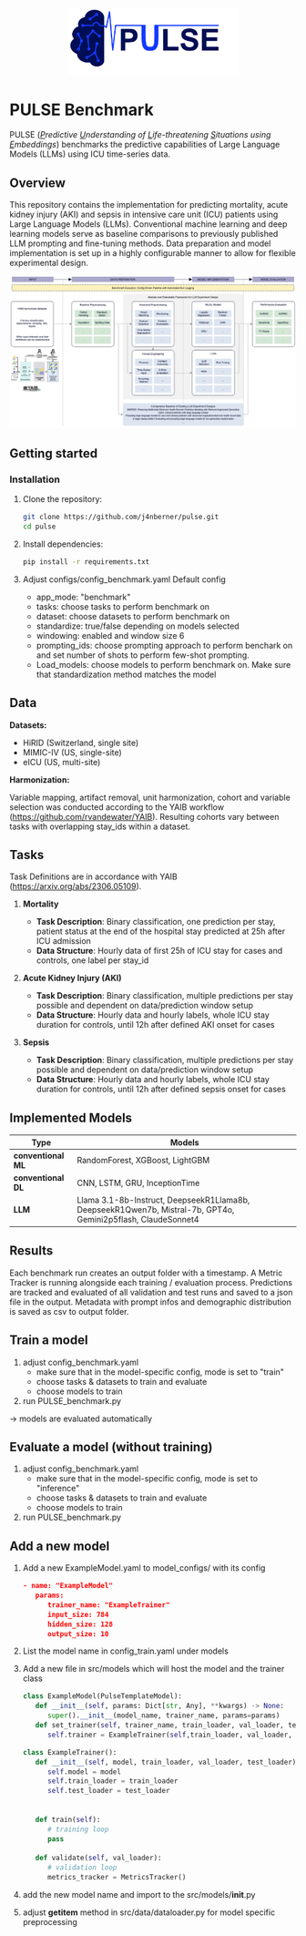 <p align="center">
  <img src="src/pulse_logo.png" alt="PULSE Logo" width="300"/>
</p>

# PULSE Benchmark

PULSE (_<u>P</u>redictive <u>U</u>nderstanding of <u>L</u>ife-threatening <u>S</u>ituations using <u>E</u>mbeddings_) benchmarks the predictive capabilities of Large Language Models (LLMs) using ICU time-series data.

## Overview

This repository contains the implementation for predicting mortality, acute kidney injury (AKI) and sepsis in intensive care unit (ICU) patients using Large Language Models (LLMs). Conventional machine learning and deep learning models serve as baseline comparisons to previously published LLM prompting and fine-tuning methods. Data preparation and model implementation is set up in a highly configurable manner to allow for flexible experimental design.

![Framework Overview](src/framework.png)

## Getting started

### Installation

1. Clone the repository:

   ```bash
   git clone https://github.com/j4nberner/pulse.git
   cd pulse
   ```

2. Install dependencies:

   ```bash
   pip install -r requirements.txt
   ```

3. Adjust configs/config_benchmark.yaml
   Default config
   - app_mode: "benchmark"
   - tasks: choose tasks to perform benchmark on
   - dataset: choose datasets to perform benchmark on
   - standardize: true/false depending on models selected
   - windowing: enabled and window size 6
   - prompting_ids: choose prompting approach to perform benchark on and set number of shots to perform few-shot prompting.
   - Load_models: choose models to perform benchmark on. Make sure that standardization method matches the model

## Data

**Datasets:**

- HiRID (Switzerland, single site)
- MIMIC-IV (US, single-site)
- eICU (US, multi-site)

**Harmonization:**

Variable mapping, artifact removal, unit harmonization, cohort and variable selection was conducted according to the YAIB workflow (https://github.com/rvandewater/YAIB). Resulting cohorts vary between tasks with overlapping stay_ids within a dataset.

## Tasks

Task Definitions are in accordance with YAIB (https://arxiv.org/abs/2306.05109).

1. **Mortality**

   - **Task Description**: Binary classification, one prediction per stay, patient status at the end of the hospital stay predicted at 25h after ICU admission
   - **Data Structure**: Hourly data of first 25h of ICU stay for cases and controls, one label per stay_id

2. **Acute Kidney Injury (AKI)**

   - **Task Description**: Binary classification, multiple predictions per stay possible and dependent on data/prediction window setup
   - **Data Structure**: Hourly data and hourly labels, whole ICU stay duration for controls, until 12h after defined AKI onset for cases

3. **Sepsis**
   - **Task Description**: Binary classification, multiple predictions per stay possible and dependent on data/prediction window setup
   - **Data Structure**: Hourly data and hourly labels, whole ICU stay duration for controls, until 12h after defined sepsis onset for cases

## Implemented Models

| Type                | Models                                                                                                       |
| ------------------- | ------------------------------------------------------------------------------------------------------------ |
| **conventional ML** | RandomForest, XGBoost, LightGBM                                                                              |
| **conventional DL** | CNN, LSTM, GRU, InceptionTime                                                                                |
| **LLM**             | Llama 3.1-8b-Instruct, DeepseekR1Llama8b, DeepseekR1Qwen7b, Mistral-7b, GPT4o, Gemini2p5flash, ClaudeSonnet4 |

## Results

Each benchmark run creates an output folder with a timestamp.
A Metric Tracker is running alongside each training / evaluation process. Predictions are tracked and evaluated of all validation and test runs and saved to a json file in the output. Metadata with prompt infos and demographic distribution is saved as csv to output folder.

## Train a model

1. adjust config_benchmark.yaml
   - make sure that in the model-specific config, mode is set to "train"
   - choose tasks & datasets to train and evaluate
   - choose models to train
2. run PULSE_benchmark.py

-> models are evaluated automatically

## Evaluate a model (without training)

1. adjust config_benchmark.yaml
   - make sure that in the model-specific config, mode is set to "inference"
   - choose tasks & datasets to train and evaluate
   - choose models to train
2. run PULSE_benchmark.py

## Add a new model

1. Add a new ExampleModel.yaml to model_configs/ with its config

   ```json
   - name: "ExampleModel"
      params:
         trainer_name: "ExampleTrainer"
         input_size: 784
         hidden_size: 128
         output_size: 10
   ```

2. List the model name in config_train.yaml under models

3. Add a new file in src/models which will host the model and the trainer class

   ```python
   class ExampleModel(PulseTemplateModel):
      def __init__(self, params: Dict[str, Any], **kwargs) -> None:
         super().__init__(model_name, trainer_name, params=params)
      def set_trainer(self, trainer_name, train_loader, val_loader, test_dataloader):
         self.trainer = ExampleTrainer(self,train_loader, val_loader, test_dataloader)
   ```

   ```python
   class ExampleTrainer():
      def __init__(self, model, train_loader, val_loader, test_loader):
         self.model = model
         self.train_loader = train_loader
         self.test_loader = test_loader


      def train(self):
         # training loop
         pass

      def validate(self, val_loader):
         # validation loop
         metrics_tracker = MetricsTracker()
   ```

4. add the new model name and import to the src/models/**init**.py
5. adjust **getitem** method in src/data/dataloader.py for model specific preprocessing
